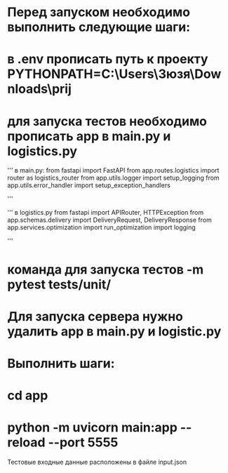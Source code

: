 # Перед запуском необходимо выполнить следующие шаги: 
# в .env прописать путь к проекту PYTHONPATH=C:\Users\Зюзя\Downloads\prij
# для запуска тестов необходимо прописать app в main.py и logistics.py
'''
в main.py:
from fastapi import FastAPI
from app.routes.logistics import router as logistics_router
from app.utils.logger import setup_logging
from app.utils.error_handler import setup_exception_handlers

'''

'''
в logistics.py 
from fastapi import APIRouter, HTTPException
from app.schemas.delivery import DeliveryRequest, DeliveryResponse
from app.services.optimization import run_optimization
import logging

'''

# команда для запуска тестов  -m pytest tests/unit/

# Для запуска сервера нужно удалить app в main.py и logistic.py
# Выполнить шаги:

# cd app
# python -m uvicorn main:app --reload --port 5555


Тестовые входные данные расположены в файле input.json
